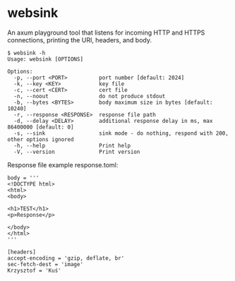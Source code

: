 # websink #
An axum playground tool that listens for incoming HTTP and HTTPS connections, printing the URI, headers, and body.

```
$ websink -h
Usage: websink [OPTIONS]

Options:
  -p, --port <PORT>          port number [default: 2024]
  -k, --key <KEY>            key file
  -c, --cert <CERT>          cert file
  -n, --noout                do not produce stdout
  -b, --bytes <BYTES>        body maximum size in bytes [default: 10240]
  -r, --response <RESPONSE>  response file path
  -d, --delay <DELAY>        additional response delay in ms, max 86400000 [default: 0]
  -s, --sink                 sink mode - do nothing, respond with 200, other options ignored
  -h, --help                 Print help
  -V, --version              Print version
```

Response file example response.toml:
```
body = '''
<!DOCTYPE html>
<html>
<body>

<h1>TEST</h1>
<p>Response</p>

</body>
</html>
'''

[headers]
accept-encoding = 'gzip, deflate, br'
sec-fetch-dest = 'image'
Krzysztof = 'Kuś'
```
